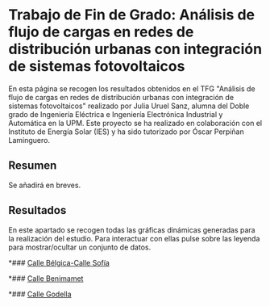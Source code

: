 # Trabajo de Fin de Grado: Análisis de flujo de cargas en redes de distribución urbanas con integración de sistemas fotovoltaicos
En esta página se recogen los resultados obtenidos en el TFG "Análisis de flujo de cargas en redes de distribución urbanas con integración de sistemas fotovoltaicos" realizado por Julia Uruel Sanz, alumna del Doble grado de Ingeniería Eléctrica e Ingeniería Electrónica Industrial y Automática en la UPM. Este proyecto se ha realizado en colaboración con el Instituto de Energía Solar (IES) y ha sido tutorizado por Óscar Perpiñan Laminguero.

## Resumen
Se añadirá en breves. 

## Resultados
En este apartado se recogen todas las gráficas dinámicas generadas para la realización del estudio. Para interactuar con ellas pulse sobre las leyenda para mostrar/ocultar un conjunto de datos.

*### [Calle Bélgica-Calle Sofía](https://juliauru.github.io/D.Belgica)

*### [Calle Benimamet](https://juliauru.github.io/D.Benimamet)

*### [Calle Godella](https://juliauru.github.io/D.Godella)


